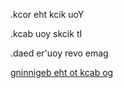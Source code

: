 .kcor eht kcik uoY

.kcab uoy skcik tI

.daed er'uoy revo emag

[gninnigeb eht ot kcab og](../marshmallow.md)